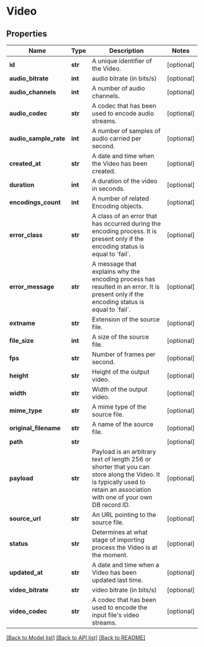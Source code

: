 # Video

## Properties
Name | Type | Description | Notes
------------ | ------------- | ------------- | -------------
**id** | **str** | A unique identifier of the Video. | [optional] 
**audio_bitrate** | **int** | audio bitrate (in bits/s) | [optional] 
**audio_channels** | **int** | A number of audio channels. | [optional] 
**audio_codec** | **str** | A codec that has been used to encode audio streams. | [optional] 
**audio_sample_rate** | **int** | A number of samples of audio carried per second. | [optional] 
**created_at** | **str** | A date and time when the Video has been created. | [optional] 
**duration** | **int** | A duration of the video in seconds. | [optional] 
**encodings_count** | **int** | A number of related Encoding objects. | [optional] 
**error_class** | **str** | A class of an error that has occurred during the encoding process. It is present only if the encoding status is equal to &#x60;fail&#x60;. | [optional] 
**error_message** | **str** | A message that explains why the encoding process has resulted in an error. It is present only if the encoding status is equal to &#x60;fail&#x60;. | [optional] 
**extname** | **str** | Extension of the source file. | [optional] 
**file_size** | **int** | A size of the source file. | [optional] 
**fps** | **str** | Number of frames per second. | [optional] 
**height** | **str** | Height of the output video. | [optional] 
**width** | **str** | Width of the output video. | [optional] 
**mime_type** | **str** | A mime type of the source file. | [optional] 
**original_filename** | **str** | A name of the source file. | [optional] 
**path** | **str** |  | [optional] 
**payload** | **str** | Payload is an arbitrary text of length 256 or shorter that you can store along the Video. It is typically used to retain an association with one of your own DB record ID. | [optional] 
**source_url** | **str** | An URL pointing to the source file. | [optional] 
**status** | **str** | Determines at what stage of importing process the Video is at the moment. | [optional] 
**updated_at** | **str** | A date and time when a Video has been updated last time. | [optional] 
**video_bitrate** | **str** | video bitrate (in bits/s) | [optional] 
**video_codec** | **str** | A codec that has been used to encode the input file&#39;s video streams. | [optional] 

[[Back to Model list]](../README.md#documentation-for-models) [[Back to API list]](../README.md#documentation-for-api-endpoints) [[Back to README]](../README.md)


